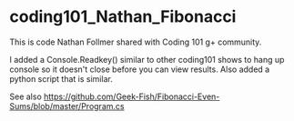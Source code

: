 # coding101_Nathan_Fibonacci
This is code Nathan Follmer shared with Coding 101 g+ community.  

I added a Console.Readkey() similar to other coding101 shows to hang up console so it doesn't close before you can view results.  Also added a python script that is similar.

See also https://github.com/Geek-Fish/Fibonacci-Even-Sums/blob/master/Program.cs
